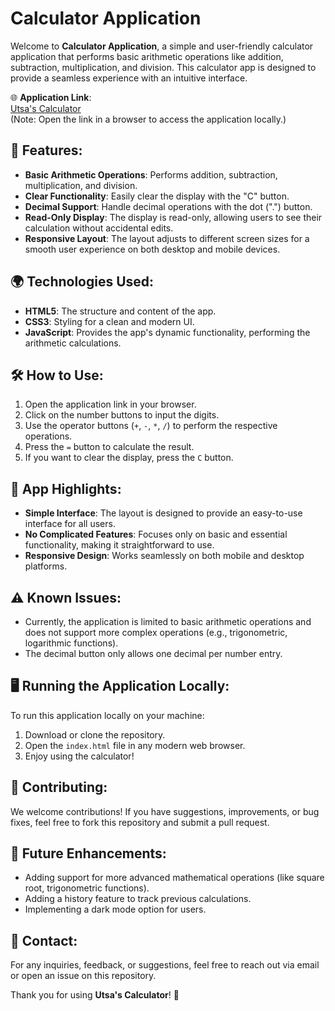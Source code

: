 # Calculator Application

Welcome to **Calculator Application**, a simple and user-friendly calculator application that performs basic arithmetic operations like addition, subtraction, multiplication, and division. This calculator app is designed to provide a seamless experience with an intuitive interface.

🌐 **Application Link**:  
[Utsa's Calculator](file:///F:/Placements/WEB%20DEVELOPMENT/Utsa's%20Calculator/index.html)  
(Note: Open the link in a browser to access the application locally.)

## 🚀 Features:
- **Basic Arithmetic Operations**: Performs addition, subtraction, multiplication, and division.
- **Clear Functionality**: Easily clear the display with the "C" button.
- **Decimal Support**: Handle decimal operations with the dot (".") button.
- **Read-Only Display**: The display is read-only, allowing users to see their calculation without accidental edits.
- **Responsive Layout**: The layout adjusts to different screen sizes for a smooth user experience on both desktop and mobile devices.

## 🌍 Technologies Used:
- **HTML5**: The structure and content of the app.
- **CSS3**: Styling for a clean and modern UI.
- **JavaScript**: Provides the app's dynamic functionality, performing the arithmetic calculations.

## 🛠️ How to Use:
1. Open the application link in your browser.
2. Click on the number buttons to input the digits.
3. Use the operator buttons (`+`, `-`, `*`, `/`) to perform the respective operations.
4. Press the `=` button to calculate the result.
5. If you want to clear the display, press the `C` button.

## 🌟 App Highlights:
- **Simple Interface**: The layout is designed to provide an easy-to-use interface for all users.
- **No Complicated Features**: Focuses only on basic and essential functionality, making it straightforward to use.
- **Responsive Design**: Works seamlessly on both mobile and desktop platforms.

## ⚠️ Known Issues:
- Currently, the application is limited to basic arithmetic operations and does not support more complex operations (e.g., trigonometric, logarithmic functions).
- The decimal button only allows one decimal per number entry.

## 🖥️ Running the Application Locally:
To run this application locally on your machine:
1. Download or clone the repository.
2. Open the `index.html` file in any modern web browser.
3. Enjoy using the calculator!

## 🤝 Contributing:
We welcome contributions! If you have suggestions, improvements, or bug fixes, feel free to fork this repository and submit a pull request.

## 🎯 Future Enhancements:
- Adding support for more advanced mathematical operations (like square root, trigonometric functions).
- Adding a history feature to track previous calculations.
- Implementing a dark mode option for users.

## 📧 Contact:
For any inquiries, feedback, or suggestions, feel free to reach out via email or open an issue on this repository.

Thank you for using **Utsa's Calculator**! 🎉
